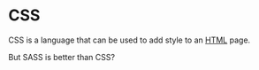 # CSS

CSS is a language that can be used to add style to an [HTML](/wiki/HTML) page.

But SASS is better than CSS?